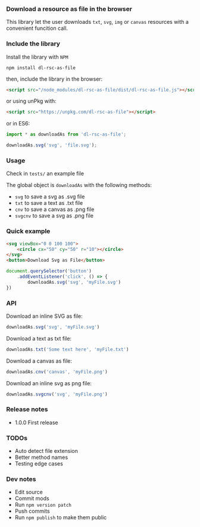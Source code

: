 ### Download a resource as file in the browser

This library let the user downloads `txt`, `svg`, `img` or `canvas` resources with a convenient funcition call.


### Include the library

Install the library with `NPM`

`npm install dl-rsc-as-file`

then, include the library in the browser:

```html
<script src="/node_modules/dl-rsc-as-file/dist/dl-rsc-as-file.js"></script>
```

or using unPkg with:

```html
<script src="https://unpkg.com/dl-rsc-as-file"></script>
```

or in ES6:

```js
import * as downloadAs from 'dl-rsc-as-file';

downloadAs.svg('svg', 'file.svg');
```

### Usage

Check in `tests/` an example file

The global object is `downloadAs` with the following methods:
- `svg` to save a svg as .svg file
- `txt` to save a text as .txt file
- `cnv` to save a canvas as .png file
- `svgcnv` to save a svg as .png file


### Quick example

```html
<svg viewBox="0 0 100 100">
    <circle cx="50" cy="50" r="10"></circle>
</svg>
<button>Download Svg as File</button>
```

```js
document.querySelector('button')
    .addEventListener('click', () => {
        downloadAs.svg('svg', 'myFile.svg')
})
```




### API

Download an inline SVG as file:

```js
downloadAs.svg('svg', 'myFile.svg')
```

Download a text as txt file:

```js
downloadAs.txt('Some text here', 'myFile.txt')
```

Download a canvas as file:

```js
downloadAs.cnv('canvas', 'myFile.png')
```

Download an inline svg as png file:

```js
downloadAs.svgcnv('svg', 'myFile.png')
```



### Release notes

- 1.0.0 First release



### TODOs

- Auto detect file extension
- Better method names
- Testing edge cases


### Dev notes

- Edit source
- Commit mods
- Run `npm version patch`
- Push commits
- Run `npm publish` to make them public